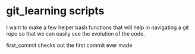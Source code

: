 # git_learning scripts

I want to make a few helper bash functions
that will help in navigating a git repo so that we can easily see the evolution of the code.

first_commit checks out the first commit ever made
